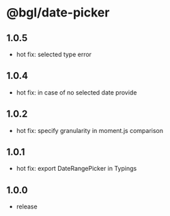 # @bgl/date-picker

## 1.0.5
- hot fix: selected type error

## 1.0.4
- hot fix: in case of no selected date provide

## 1.0.2
- hot fix: specify granularity in moment.js comparison 

## 1.0.1
- hot fix: export DateRangePicker in Typings

## 1.0.0
- release







